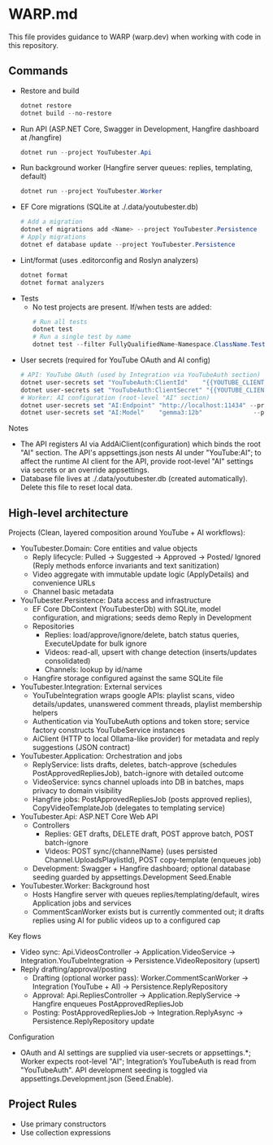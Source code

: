 # WARP.md

This file provides guidance to WARP (warp.dev) when working with code in this repository.

## Commands

- Restore and build
  ```powershell path=null start=null
  dotnet restore
  dotnet build --no-restore
  ```
- Run API (ASP.NET Core, Swagger in Development, Hangfire dashboard at /hangfire)
  ```powershell path=null start=null
  dotnet run --project YouTubester.Api
  ```
- Run background worker (Hangfire server queues: replies, templating, default)
  ```powershell path=null start=null
  dotnet run --project YouTubester.Worker
  ```
- EF Core migrations (SQLite at ./.data/youtubester.db)
  ```powershell path=null start=null
  # Add a migration
  dotnet ef migrations add <Name> --project YouTubester.Persistence
  # Apply migrations
  dotnet ef database update --project YouTubester.Persistence
  ```
- Lint/format (uses .editorconfig and Roslyn analyzers)
  ```powershell path=null start=null
  dotnet format
  dotnet format analyzers
  ```
- Tests
  - No test projects are present. If/when tests are added:
    ```powershell path=null start=null
    # Run all tests
    dotnet test
    # Run a single test by name
    dotnet test --filter FullyQualifiedName~Namespace.ClassName.TestMethod
    ```
- User secrets (required for YouTube OAuth and AI config)
  ```powershell path=null start=null
  # API: YouTube OAuth (used by Integration via YouTubeAuth section)
  dotnet user-secrets set "YouTubeAuth:ClientId"    "{{YOUTUBE_CLIENT_ID}}"    --project YouTubester.Api
  dotnet user-secrets set "YouTubeAuth:ClientSecret" "{{YOUTUBE_CLIENT_SECRET}}" --project YouTubester.Api
  # Worker: AI configuration (root-level "AI" section)
  dotnet user-secrets set "AI:Endpoint" "http://localhost:11434" --project YouTubester.Worker
  dotnet user-secrets set "AI:Model"    "gemma3:12b"              --project YouTubester.Worker
  ```

Notes
- The API registers AI via AddAiClient(configuration) which binds the root "AI" section. The API's appsettings.json nests AI under "YouTube:AI"; to affect the runtime AI client for the API, provide root-level "AI" settings via secrets or an override appsettings.
- Database file lives at ./.data/youtubester.db (created automatically). Delete this file to reset local data.

## High-level architecture

Projects (Clean, layered composition around YouTube + AI workflows):
- YouTubester.Domain: Core entities and value objects
  - Reply lifecycle: Pulled → Suggested → Approved → Posted/ Ignored (Reply methods enforce invariants and text sanitization)
  - Video aggregate with immutable update logic (ApplyDetails) and convenience URLs
  - Channel basic metadata
- YouTubester.Persistence: Data access and infrastructure
  - EF Core DbContext (YouTubesterDb) with SQLite, model configuration, and migrations; seeds demo Reply in Development
  - Repositories
    - Replies: load/approve/ignore/delete, batch status queries, ExecuteUpdate for bulk ignore
    - Videos: read-all, upsert with change detection (inserts/updates consolidated)
    - Channels: lookup by id/name
  - Hangfire storage configured against the same SQLite file
- YouTubester.Integration: External services
  - YouTubeIntegration wraps google APIs: playlist scans, video details/updates, unanswered comment threads, playlist membership helpers
  - Authentication via YouTubeAuth options and token store; service factory constructs YouTubeService instances
  - AiClient (HTTP to local Ollama-like provider) for metadata and reply suggestions (JSON contract)
- YouTubester.Application: Orchestration and jobs
  - ReplyService: lists drafts, deletes, batch-approve (schedules PostApprovedRepliesJob), batch-ignore with detailed outcome
  - VideoService: syncs channel uploads into DB in batches, maps privacy to domain visibility
  - Hangfire jobs: PostApprovedRepliesJob (posts approved replies), CopyVideoTemplateJob (delegates to templating service)
- YouTubester.Api: ASP.NET Core Web API
  - Controllers
    - Replies: GET drafts, DELETE draft, POST approve batch, POST batch-ignore
    - Videos: POST sync/{channelName} (uses persisted Channel.UploadsPlaylistId), POST copy-template (enqueues job)
  - Development: Swagger + Hangfire dashboard; optional database seeding guarded by appsettings.Development Seed.Enable
- YouTubester.Worker: Background host
  - Hosts Hangfire server with queues replies/templating/default, wires Application jobs and services
  - CommentScanWorker exists but is currently commented out; it drafts replies using AI for public videos up to a configured cap

Key flows
- Video sync: Api.VideosController → Application.VideoService → Integration.YouTubeIntegration → Persistence.VideoRepository (upsert)
- Reply drafting/approval/posting
  - Drafting (optional worker pass): Worker.CommentScanWorker → Integration (YouTube + AI) → Persistence.ReplyRepository
  - Approval: Api.RepliesController → Application.ReplyService → Hangfire enqueues PostApprovedRepliesJob
  - Posting: PostApprovedRepliesJob → Integration.ReplyAsync → Persistence.ReplyRepository update

Configuration
- OAuth and AI settings are supplied via user-secrets or appsettings.*; Worker expects root-level "AI"; Integration’s YouTubeAuth is read from "YouTubeAuth". API development seeding is toggled via appsettings.Development.json (Seed.Enable).

## Project Rules
- Use primary constructors
- Use collection expressions
